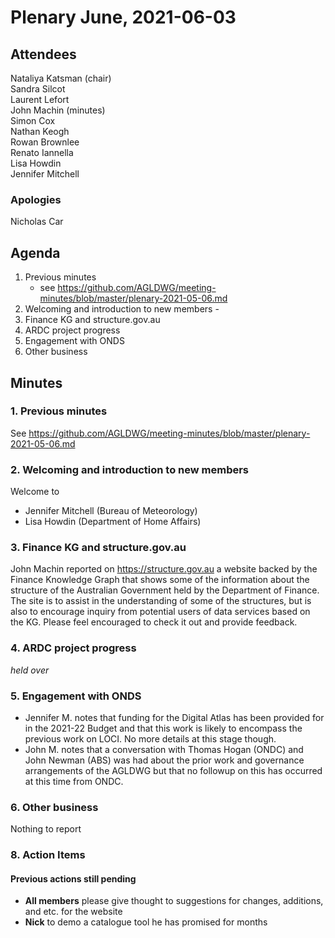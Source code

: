 # Plenary June, 2021-06-03

## Attendees
Nataliya Katsman (chair)  
Sandra Silcot     
Laurent Lefort  
John Machin (minutes)  
Simon Cox  
Nathan Keogh   
Rowan Brownlee  
Renato Iannella  
Lisa Howdin  
Jennifer Mitchell

### Apologies
Nicholas Car

## Agenda
1. Previous minutes
    * see <https://github.com/AGLDWG/meeting-minutes/blob/master/plenary-2021-05-06.md>
2. Welcoming and introduction to new members - 
3. Finance KG and structure.gov.au
4. ARDC project progress 
5. Engagement with ONDS
6. Other business 

## Minutes

### 1. Previous minutes
See <https://github.com/AGLDWG/meeting-minutes/blob/master/plenary-2021-05-06.md>


### 2. Welcoming and introduction to new members
Welcome to
* Jennifer Mitchell (Bureau of Meteorology)  
* Lisa Howdin (Department of Home Affairs) 
 
### 3. Finance KG and structure.gov.au
John Machin reported on https://structure.gov.au a website backed by the Finance Knowledge Graph that shows some of the information about the structure of the Australian Government held by the Department of Finance. The site is to assist in the understanding of some of the structures, but is also to encourage inquiry from potential users of data services based on the KG. Please feel encouraged to check it out and provide feedback.

### 4. ARDC project progress
*held over*

### 5. Engagement with ONDS
* Jennifer M. notes that funding for the Digital Atlas has been provided for in the 2021-22 Budget and that this work is likely to encompass the previous work on LOCI. No more details at this stage though.
* John M. notes that a conversation with Thomas Hogan (ONDC) and John Newman (ABS) was had about the prior work and governance arrangements of the AGLDWG but that no followup on this has occurred at this time from ONDC.

### 6. Other business
Nothing to report

### 8. Action Items

#### Previous actions still pending
* **All members** please give thought to suggestions for changes, additions, and etc. for the website
* **Nick** to demo a catalogue tool he has promised for months

